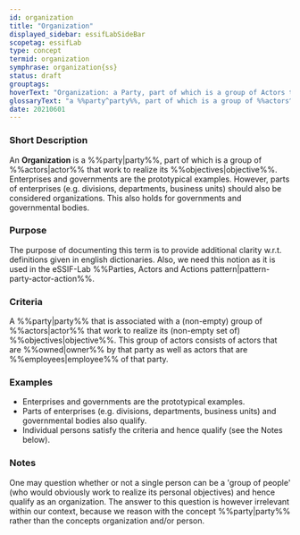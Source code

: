 ```yaml
---
id: organization
title: "Organization"
displayed_sidebar: essifLabSideBar
scopetag: essifLab
type: concept
termid: organization
symphrase: organization{ss}
status: draft
grouptags:
hoverText: "Organization: a Party, part of which is a group of Actors that work to realize its Objectives."
glossaryText: "a %%party^party%%, part of which is a group of %%actors^actor%% that work to realize its %%objectives^objective%%."
date: 20210601
---
```

### Short Description
An **Organization** is a %%party|party%%, part of which is a group of %%actors|actor%% that work to realize its %%objectives|objective%%. Enterprises and governments are the prototypical examples. However, parts of enterprises (e.g. divisions, departments, business units) should also be considered organizations. This also holds for governments and governmental bodies.

### Purpose
The purpose of documenting this term is to provide additional clarity w.r.t. definitions given in english dictionaries. Also, we need this notion as it is used in the eSSIF-Lab %%Parties, Actors and Actions pattern|pattern-party-actor-action%%.

### Criteria
A %%party|party%% that is associated with a (non-empty) group of %%actors|actor%% that work to realize its (non-empty set of) %%objectives|objective%%. This group of actors consists of actors that are %%owned|owner%% by that party as well as actors that are %%employees|employee%% of that party.

### Examples
- Enterprises and governments are the prototypical examples.
- Parts of enterprises (e.g. divisions, departments, business units) and governmental bodies also qualify.
- Individual persons satisfy the criteria and hence qualify (see the Notes below).

### Notes
One may question whether or not a single person can be a 'group of people' (who would obviously work to realize its personal objectives) and hence qualify as an organization. The answer to this question is however irrelevant within our context, because we reason with the concept %%party|party%% rather than the concepts organization and/or person.
